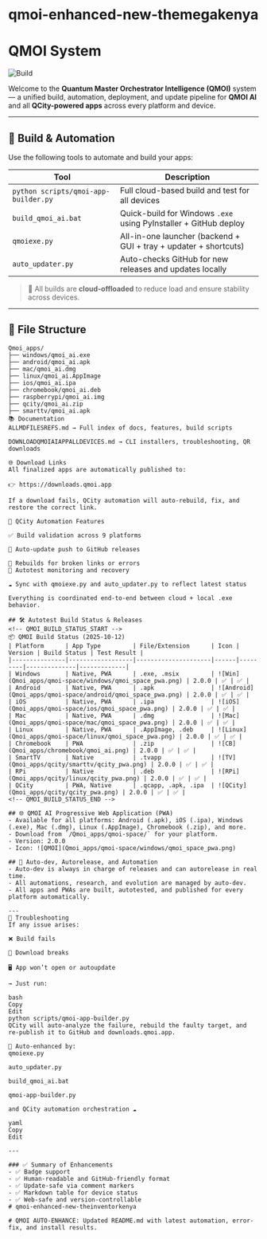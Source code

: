 # qmoi-enhanced-new-themegakenya
# QMOI System

![Build](https://img.shields.io/badge/QMOI%20Build-Passing-brightgreen?style=flat-square)

Welcome to the **Quantum Master Orchestrator Intelligence (QMOI)** system — a unified build, automation, deployment, and update pipeline for **QMOI AI** and all **QCity-powered apps** across every platform and device.

---

## 🚀 Build & Automation

Use the following tools to automate and build your apps:

| Tool                                 | Description                                                      |
| ------------------------------------ | ---------------------------------------------------------------- |
| `python scripts/qmoi-app-builder.py` | Full cloud-based build and test for all devices                  |
| `build_qmoi_ai.bat`                  | Quick-build for Windows `.exe` using PyInstaller + GitHub deploy |
| `qmoiexe.py`                         | All-in-one launcher (backend + GUI + tray + updater + shortcuts) |
| `auto_updater.py`                    | Auto-checks GitHub for new releases and updates locally          |

> 🚗 All builds are **cloud-offloaded** to reduce load and ensure stability across devices.

---

## 💂 File Structure

```text
Qmoi_apps/
├── windows/qmoi_ai.exe
├── android/qmoi_ai.apk
├── mac/qmoi_ai.dmg
├── linux/qmoi_ai.AppImage
├── ios/qmoi_ai.ipa
├── chromebook/qmoi_ai.deb
├── raspberrypi/qmoi_ai.img
├── qcity/qmoi_ai.zip
├── smarttv/qmoi_ai.apk
📚 Documentation
ALLMDFILESREFS.md → Full index of docs, features, build scripts

DOWNLOADQMOIAIAPPALLDEVICES.md → CLI installers, troubleshooting, QR downloads

🌐 Download Links
All finalized apps are automatically published to:

👉 https://downloads.qmoi.app

If a download fails, QCity automation will auto-rebuild, fix, and restore the correct link.

🧠 QCity Automation Features

✅ Build validation across 9 platforms

🔀 Auto-update push to GitHub releases

🔧 Rebuilds for broken links or errors
🧪 Autotest monitoring and recovery

☁ Sync with qmoiexe.py and auto_updater.py to reflect latest status

Everything is coordinated end-to-end between cloud + local .exe behavior.

## 🛠 Autotest Build Status & Releases
<!-- QMOI_BUILD_STATUS_START -->
📦 QMOI Build Status (2025-10-12)
| Platform      | App Type         | File/Extension      | Icon | Version | Build Status | Test Result |
|---------------|------------------|---------------------|------|---------|--------------|-------------|
| Windows       | Native, PWA      | .exe, .msix         | ![Win](Qmoi_apps/qmoi-space/windows/qmoi_space_pwa.png) | 2.0.0 | ✅ | ✅ |
| Android       | Native, PWA      | .apk                | ![Android](Qmoi_apps/qmoi-space/android/qmoi_space_pwa.png) | 2.0.0 | ✅ | ✅ |
| iOS           | Native, PWA      | .ipa                | ![iOS](Qmoi_apps/qmoi-space/ios/qmoi_space_pwa.png) | 2.0.0 | ✅ | ✅ |
| Mac           | Native, PWA      | .dmg                | ![Mac](Qmoi_apps/qmoi-space/mac/qmoi_space_pwa.png) | 2.0.0 | ✅ | ✅ |
| Linux         | Native, PWA      | .AppImage, .deb     | ![Linux](Qmoi_apps/qmoi-space/linux/qmoi_space_pwa.png) | 2.0.0 | ✅ | ✅ |
| Chromebook    | PWA              | .zip                | ![CB](Qmoi_apps/chromebook/qmoi_ai.png) | 2.0.0 | ✅ | ✅ |
| SmartTV       | Native           | .tvapp              | ![TV](Qmoi_apps/qcity/smarttv/qcity_pwa.png) | 2.0.0 | ✅ | ✅ |
| RPi           | Native           | .deb                | ![RPi](Qmoi_apps/qcity/linux/qcity_pwa.png) | 2.0.0 | ✅ | ✅ |
| QCity         | PWA, Native      | .qcapp, .apk, .ipa  | ![QCity](Qmoi_apps/qcity/qcity_pwa.png) | 2.0.0 | ✅ | ✅ |
<!-- QMOI_BUILD_STATUS_END -->

## 🌐 QMOI AI Progressive Web Application (PWA)
- Available for all platforms: Android (.apk), iOS (.ipa), Windows (.exe), Mac (.dmg), Linux (.AppImage), Chromebook (.zip), and more.
- Download from `/Qmoi_apps/qmoi-space/` for your platform.
- Version: 2.0.0
- Icon: ![QMOI](Qmoi_apps/qmoi-space/windows/qmoi_space_pwa.png)

## 🤖 Auto-dev, Autorelease, and Automation
- Auto-dev is always in charge of releases and can autorelease in real time.
- All automations, research, and evolution are managed by auto-dev.
- All apps and PWAs are built, autotested, and published for every platform automatically.

---
🧬 Troubleshooting
If any issue arises:

❌ Build fails

🔗 Download breaks

🖥 App won’t open or autoupdate

→ Just run:

bash
Copy
Edit
python scripts/qmoi-app-builder.py
QCity will auto-analyze the failure, rebuild the faulty target, and re-publish it to GitHub and downloads.qmoi.app.

🔁 Auto-enhanced by:
qmoiexe.py

auto_updater.py

build_qmoi_ai.bat

qmoi-app-builder.py

and QCity automation orchestration ☁️

yaml
Copy
Edit

---

### ✅ Summary of Enhancements
- ✅ Badge support
- ✅ Human-readable and GitHub-friendly format
- ✅ Update-safe via comment markers
- ✅ Markdown table for device status
- ✅ Web-safe and version-controllable
# qmoi-enhanced-new-theinventorkenya

# QMOI AUTO-ENHANCE: Updated README.md with latest automation, error-fix, and install results.
